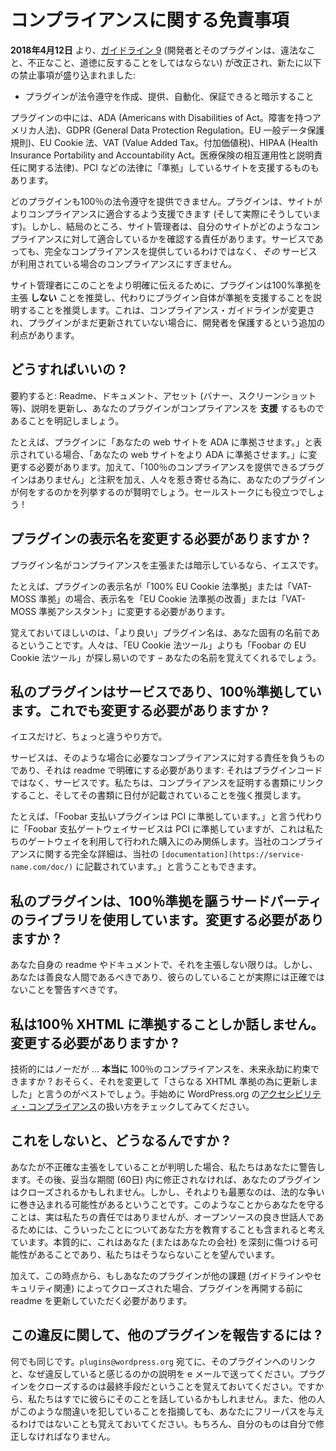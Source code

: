 <!-- 
# Compliance Disclaimers
 -->
# コンプライアンスに関する免責事項

<!-- 
As of **April 12, 2018**, [Guideline 9](https://developer.wordpress.org/plugins/wordpress-org/detailed-plugin-guidelines/#9-developers-and-their-plugins-must-not-do-anything-illegal-dishonest-or-morally-offensive) (Developers and their plugins must not do anything illegal, dishonest, or morally offensive.) has been amended to include the following new prohibition:
 -->
**2018年4月12日** より、[ガイドライン 9](https://developer.wordpress.org/plugins/wordpress-org/detailed-plugin-guidelines/#9-developers-and-their-plugins-must-not-do-anything-illegal-dishonest-or-morally-offensive) (開発者とそのプラグインは、違法なこと、不正なこと、道徳に反することをしてはならない) が改正され、新たに以下の禁止事項が盛り込まれました:

<!-- 
- implying that a plugin can create, provide, automate, or guarantee legal compliance
 -->
- プラグインが法令遵守を作成、提供、自動化、保証できると暗示すること

<!-- 
Some plugins offer to assist a site with being ‘compliant’ with laws like the ADA, GDPR, EU Cookie Law, VAT, HIPPA, PCI, and so on.
 -->
プラグインの中には、ADA (Americans with Disabilities of Act。障害を持つアメリカ人法)、GDPR (General Data Protection Regulation。EU 一般データ保護規則)、EU Cookie 法、VAT (Value Added Tax。付加価値税)、HIPAA (Health Insurance Portability and Accountability Act。医療保険の相互運用性と説明責任に関する法律)、PCI などの法律に「準拠」しているサイトを支援するものもあります。

<!-- 
No plugin can offer 100% legal compliance. They can (and do) assist sites with being more compliant. Still, at the end of the day, the responsibility remains with the site administrators to ensure their sites meet the qualifications for any compliance. Even services are not providing full compliance, just compliance when _their_ service is in use.
 -->
どのプラグインも100％の法令遵守を提供できません。プラグインは、サイトがよりコンプライアンスに適合するよう支援できます (そして実際にそうしています)。しかし、結局のところ、サイト管理者は、自分のサイトがどのようなコンプライアンスに対して適合しているかを確認する責任があります。サービスであっても、完全なコンプライアンスを提供しているわけではなく、_その_ サービスが利用されている場合のコンプライアンスにすぎません。

<!-- 
In order to make this more clear to site administrators, we recommend that plugins do **not** claim to be 100% compliant, and instead to explain that the plugin itself will assist in compliance. This has the added benefit of protecting developers in the case where compliance guidelines change and the plugin has not yet been updated.
 -->
サイト管理者にこのことをより明確に伝えるために、プラグインは100%準拠を主張 **しない** ことを推奨し、代わりにプラグイン自体が準拠を支援することを説明することを推奨します。これは、コンプライアンス・ガイドラインが変更され、プラグインがまだ更新されていない場合に、開発者を保護するという追加の利点があります。

<!-- 
## What do I need to do?
 -->
## どうすればいいの ?

<!-- 
tl;dr: Update your readme, documentation, assets (banners, screenshots, etc), and descriptions to clearly state that your plugin is meant to **assist** in compliance.
 -->
要約すると: Readme、ドキュメント、アセット (バナー、スクリーンショット等)、説明を更新し、あなたのプラグインがコンプライアンスを **支援** するものであることを明記しましょう。

<!-- 
For example, if your plugin says it “will make your website ADA compliant.” you should change that to “will help make your website more ADA compliant.” In addition, it would be wise to add in a note that “no plugin can provide 100% compliance” and then enumerate what yours does to get people closer. It’ll help your sales pitches too!
 -->
たとえば、プラグインに「あなたの web サイトを ADA に準拠させます。」と表示されている場合、「あなたの web サイトをより ADA に準拠させます。」に変更する必要があります。加えて、「100％のコンプライアンスを提供できるプラグインはありません」と注釈を加え、人々を惹き寄せる為に、あなたのプラグインが何をするのかを列挙するのが賢明でしょう。セールストークにも役立つでしょう !

<!-- 
## Do I need to change my plugin display name?
 -->
## プラグインの表示名を変更する必要がありますか ?

<!-- 
If your plugin name claims or implies compliance, yes.
 -->
プラグイン名がコンプライアンスを主張または暗示しているなら、イエスです。

<!-- 
For example, if your plugin display name is “100% EU Cookie Law Compliance” or “VAT-MOSS Compliance” then you should change the display name to “Improve EU Cookie Law Compliance” or “VAT-MOSS Compliance Assistant”
 -->
たとえば、プラグインの表示名が「100% EU Cookie 法準拠」または「VAT-MOSS 準拠」の場合、表示名を「EU Cookie 法準拠の改善」または「VAT-MOSS 準拠アシスタント」に変更する必要があります。

<!-- 
Keep in mind, a BETTER plugin name would be one that is unique to you. Remember, people can find “Foobar’s EU Cookie Law Tools” easier than “EU Cookie Law Tools” – they’ll remember your name easier.
 -->
覚えておいてほしいのは、「より良い」プラグイン名は、あなた固有の名前であるということです。人々は、「EU Cookie 法ツール」よりも「Foobar の EU Cookie 法ツール」が探し易いのです – あなたの名前を覚えてくれるでしょう。

<!-- 
## My plugin’s a service and is 100% compliant. Do I still need to do this?
 -->
## 私のプラグインはサービスであり、100％準拠しています。これでも変更する必要がありますか ?

<!-- 
Yes, but in a slightly different way.
 -->
イエスだけど、ちょっと違うやり方で。

<!-- 
A service assumes the responsibility for the compliance needed in those cases, and that’s what needs to be clear in the readme: it’s not the plugin code, it’s the service. We strongly recommend you link to your proof of compliance, and that is has a date on it.
 -->
サービスは、そのような場合に必要なコンプライアンスに対する責任を負うものであり、それは readme で明確にする必要があります: それはプラグインコードではなく、サービスです。私たちは、コンプライアンスを証明する書類にリンクすること、そしてその書類に日付が記載されていることを強く推奨します。

<!-- 
For example, instead of saying “Foobar Payment Plugin is PCI compliant.” you could say “The Foobar Payment Gateway Service handles PCI compliance, however this only pertains to purchases made using our gateway. Full details on our compliance can be found in our `[documentation](https://service-name.com/doc/)`.”
 -->
たとえば、「Foobar 支払いプラグインは PCI に準拠しています。」と言う代わりに「Foobar 支払ゲートウェイサービスは PCI に準拠していますが、これは私たちのゲートウェイを利用して行われた購入にのみ関係します。当社のコンプライアンスに関する完全な詳細は、当社の `[documentation](https://service-name.com/doc/)` に記載されています。」と言うこともできます。

<!-- 
## My plugin uses a 3rd party library that claims 100% compliance. Do I need to change that?
 -->
## 私のプラグインは、100％準拠を謳うサードパーティのライブラリを使用しています。変更する必要がありますか ?

<!-- 
Not unless you also claim it in your own readme/documentation. Though you should be a good human and warn them that what they’re doing isn’t really accurate.
 -->
あなた自身の readme やドキュメントで、それを主張しない限りは。しかし、あなたは善良な人間であるべきであり、彼らのしていることが実際には正確ではないことを警告すべきです。

<!-- 
## I only talk about 100% XHTML compliance. Do I have to change things?
 -->
## 私は100％ XHTML に準拠することしか話しません。変更する必要がありますか ?

<!-- 
Technically no, but … can you **really** promise 100% compliance forever and ever? Probably best to change that and just say “Updated for further XHTML compliance.” Check out how WordPress.org handles [Accessibility compliance](https://wordpress.org/about/accessibility/) for a good place to start.
 -->
技術的にはノーだが … **本当に** 100％のコンプライアンスを、未来永劫に約束できますか ? おそらく、それを変更して「さらなる XHTML 準拠の為に更新しました」と言うのがベストでしょう。手始めに WordPress.org の[アクセシビリティ・コンプライアンス](https://wordpress.org/about/accessibility/)の扱い方をチェックしてみてください。

<!-- 
## What happens if I don’t do this?
 -->
## これをしないと、どうなるんですか ?

<!-- 
If we find you’re making inaccurate claims, we will warn you. Then if it’s not fixed in a reasonable amount of time (60 days) your plugin may be closed. Worst than that, however, you open yourself up for legal disputes. This is not actually our responsibility to protect you from, however we feel that being good stewards of open source includes educating you as to these things. Essential, this is something that could seriously hurt you (or your company), and we’d rather that not happen.
 -->
あなたが不正確な主張をしていることが判明した場合、私たちはあなたに警告します。その後、妥当な期間 (60日) 内に修正されなければ、あなたのプラグインはクローズされるかもしれません。しかし、それよりも最悪なのは、法的な争いに巻き込まれる可能性があるということです。このようなことからあなたを守ることは、実は私たちの責任ではありませんが、オープンソースの良き世話人であるためには、こういったことについてあなた方を教育することも含まれると考えています。本質的に、これはあなた (またはあなたの会社) を深刻に傷つける可能性があることであり、私たちはそうならないことを望んでいます。

<!-- 
In addition, from this point forward, if your plugin is closed for other issues (guideline or security related), we will require you to update the readme before we will reopen the plugin.
 -->
加えて、この時点から、もしあなたのプラグインが他の課題 (ガイドラインやセキュリティ関連) によってクローズされた場合、プラグインを再開する前に readme を更新していただく必要があります。

<!-- 
## How do I report other plugins for this violation?
 -->
## この違反に関して、他のプラグインを報告するには ?

<!-- 
Same way you would anything. Email `plugins@wordpress.org` with a link to their plugin and an explanation as to why you feel they’re in violation. Keep in mind, closing a plugin is a last resort, so we may already be talking to them about it. Also remember pointing out other people making this mistake doesn’t give you a free pass. You have to fix your own stuff too.
 -->
何でも同じです。`plugins@wordpress.org` 宛てに、そのプラグインへのリンクと、なぜ違反していると感じるのかの説明を e メールで送ってください。プラグインをクローズするのは最終手段だということを覚えておいてください。ですから、私たちはすでに彼らにそのことを話しているかもしれません。また、他の人がこのような間違いを犯していることを指摘しても、あなたにフリーパスを与えるわけではないことも覚えておいてください。もちろん、自分のものは自分で修正しなければなりません。